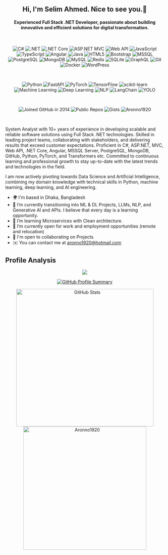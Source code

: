 <h2 align="center">Hi, I'm Selim Ahmed. Nice to see you.👋</h2>
<h4 align="center">Experienced Full Stack .NET Developer, passionate about building innovative and efficient solutions for digital transformation.</h4>
<br />
<div align="center">

![C#](https://custom-icon-badges.demolab.com/badge/C%23-%23239120.svg?logo=cshrp&logoColor=white)
![.NET](https://img.shields.io/badge/.NET-512BD4?logoColor=white)
![.NET Core](https://img.shields.io/badge/.NET%20Core-512BD4?logoColor=white)
![ASP.NET MVC](https://img.shields.io/badge/ASP.NET%20MVC-5C2D91?logoColor=white)
![Web API](https://img.shields.io/badge/Web%20API-API-25A163?logo=api&logoColor=white)
![JavaScript](https://img.shields.io/badge/JavaScript-F7DF1E?logo=javascript&logoColor=white)
![TypeScript](https://img.shields.io/badge/TypeScript-3178C6?logo=typescript&logoColor=white)
![Angular](https://img.shields.io/badge/Angular-red?logo=angular)
![Java](https://img.shields.io/badge/Java-007396?logo=openjdk&logoColor=white&logoColor=white)
![HTML5](https://img.shields.io/badge/HTML5-E34F26?logo=html5&logoColor=white)
![Bootstrap](https://img.shields.io/badge/Bootstrap-7952B3?logo=bootstrap&logoColor=white)
![MSSQL](https://img.shields.io/badge/Microsoft%20SQL%20Server-CC2927?logo=microsoftsqlserver&logoColor=white)
![PostgreSQL](https://img.shields.io/badge/PostgreSQL-4169E1?logo=postgresql&logoColor=white)
![MongoDB](https://img.shields.io/badge/MongoDB-47A248?logo=mongodb&logoColor=white)
![MySQL](https://img.shields.io/badge/MySQL-4479A1?logo=mysql&logoColor=white)
![Redis](https://img.shields.io/badge/Redis-DC382D?logo=redis&logoColor=white)
![SQLite](https://img.shields.io/badge/SQLite-%2307405e.svg?logo=sqlite&logoColor=white)
![GraphQL](https://img.shields.io/badge/GraphQL-E10098?logo=graphql&logoColor=white)
![Git](https://img.shields.io/badge/Git-F05032?logo=git&logoColor=white)
![Docker](https://img.shields.io/badge/Docker-2496ED?logo=docker&logoColor=white)
![WordPress](https://img.shields.io/badge/WordPress-21759B?logo=wordpress&logoColor=white)
</div>
<br />

<div align="center">
  
  ![Python](https://img.shields.io/badge/Python-3776AB?logo=python&logoColor=white)
  ![FastAPI](https://img.shields.io/badge/FastAPI-009688?logo=fastapi&logoColor=white)
  ![PyTorch](https://img.shields.io/badge/PyTorch-EE4C2C?logo=pytorch&logoColor=white)
  ![TensorFlow](https://img.shields.io/badge/TensorFlow-FF6F00?logo=tensorflow&logoColor=white)
  ![scikit-learn](https://img.shields.io/badge/scikit--learn-F7931E?logo=scikitlearn&logoColor=white)
  ![Machine Learning](https://img.shields.io/badge/Machine%20Learning-102230?logo=apachespark&logoColor=white)
  ![Deep Learning](https://img.shields.io/badge/Deep%20Learning-FF6F61?logo=deepnote&logoColor=white)
  ![NLP](https://img.shields.io/badge/NLP-FF6F00?logo=natural-language-processing&logoColor=white)
  ![LangChain](https://img.shields.io/badge/LangChain-1E40AF?logo=langchain&logoColor=white)
  ![YOLO](https://img.shields.io/badge/YOLO-00FFFF?logo=yolo&logoColor=black)
</div>
<br />

<div align="center">
  
  ![Joined GitHub in 2014](https://img.shields.io/badge/Joined-2014-blue)
  ![Public Repos](https://img.shields.io/badge/Public%20Repos-20-blue)
  ![Gists](https://img.shields.io/badge/Gists-4-lightgrey)
  <img src="https://komarev.com/ghpvc/?username=Aronno1920&label=Profile%20views&color=brightgreen&style=flat" alt="Aronno1920" />
</div>

<br />
<p>System Analyst with 10+ years of experience in developing scalable and reliable software solutions using Full Stack .NET technologies. Skilled in leading project teams, collaborating with stakeholders, and delivering results that exceed customer expectations. Proficient in C#, ASP.NET, MVC, Web API, .NET Core, Angular, MSSQL Server, PostgreSQL, MongoDB, GitHub, Python, PyTorch, and Transformers etc. Committed to continuous learning and professional growth to stay up-to-date with the latest trends and technologies in the field.</p>

<p>I am now actively pivoting towards Data Science and Artificial Intelligence, combining my domain knowledge with technical skills in Python, machine learning, deep learning, and AI engineering.</p>
<ul>
  <li>
    🌍 I'm based in Dhaka, Bangladesh
  </li>
    <li>
    🌱 I’m currently transitioning into ML & DL Projects, LLMs, NLP, and Generative AI and APIs. I believe that every day is a learning opportunity.
  </li>
  <li>
    🌱 I’m learning Microservices with Clean architecture. 
  </li>
  <li>
    👯 I’m currently open for work and employment opportunities (remote and relocation)
  </li>
  <li>
    🤝 I'm open to collaborating on Projects
  </li>
  <li>
    ✉️ You can contact me at <a href="mailto:aronno1920@hotmail.com">aronno1920@hotmail.com</a>
  </li>
</ul>

<h2>Profile Analysis</h2>
<p align="center">
      <a href="https://github.com/Aronno1920">
        <img src="https://github-readme-stats.vercel.app/api/top-langs/?username=Aronno1920&count_private=true&show_icons=true&include_all_commits=true&layout=compact&hide_border=true&langs_count=10&hide_title=true&theme=dark"/>
    </a>
</p>
<p align="center">
  <a href="https://github.com/Aronno1920">
    <img src="https://github-profile-summary-cards.vercel.app/api/cards/profile-details?username=Aronno1920&theme=dark&hide_border=true&hide_title=true" alt="GitHub Profile Summary">
  </a>
</p>
<p align="center">
  <a href="https://github.com/Aronno1920">
    <img width="435px" src="https://github-readme-stats.vercel.app/api?username=Aronno1920&show_icons=true&hide_border=true&hide_title=true&theme=dark" alt="GitHub Stats">
  </a>
  <a href="https://github.com/Aronno1920">
    <img width="390px" src="https://github-readme-streak-stats.herokuapp.com/?user=Aronno1920&hide_border=true&theme=dark" alt="Aronno1920" />
  </a>
</p>
